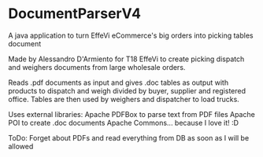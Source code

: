 # DocumentParserV4
A java application to turn EffeVi eCommerce's big orders into picking tables document 

Made by Alessandro D'Armiento for T18 EffeVi to create picking dispatch and weighers documents from large wholesale orders.

Reads .pdf documents as input and gives .doc tables as output with products to dispatch and weigh divided by buyer, supplier and registered office.
Tables are then used by weighers and dispatcher to load trucks.

Uses external libraries:
  Apache PDFBox to parse text from PDF files
  Apache POI to create .doc documents
  Apache Commons... because I love it! :D 



ToDo: 
  Forget about PDFs and read everything from DB as soon as I will be allowed

